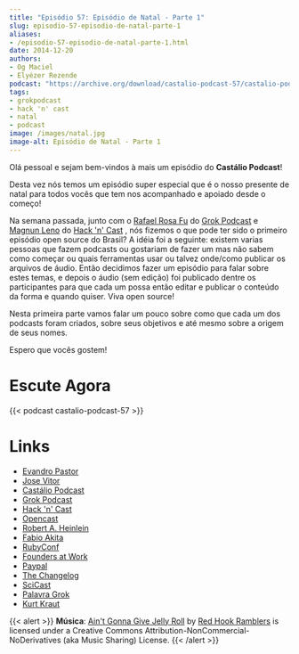 ```yaml
---
title: "Episódio 57: Episódio de Natal - Parte 1"
slug: episodio-57-episodio-de-natal-parte-1
aliases:
- /episodio-57-episodio-de-natal-parte-1.html
date: 2014-12-20
authors:
- Og Maciel
- Elyézer Rezende
podcast: "https://archive.org/download/castalio-podcast-57/castalio-podcast-57.mp3"
tags:
- grokpodcast
- hack 'n' cast
- natal
- podcast
image: /images/natal.jpg
image-alt: Episódio de Natal - Parte 1
---
```


Olá pessoal e sejam bem-vindos à mais um episódio do **Castálio
Podcast**!

Desta vez nós temos um episódio super especial que é o nosso presente de
natal para todos vocês que tem nos acompanhado e apoiado desde o começo!

Na semana passada, junto com o [Rafael Rosa
Fu](https://twitter.com/rafaelrosafu) do [Grok Podcast](http://grokpodcast.com)
e [Magnun Leno](https://twitter.com/mind_bend) do [Hack \'n\'
Cast](http://mindbending.org/pt/category/hack-n-cast) , nós fizemos o que pode
ter sido o primeiro episódio open source do Brasil? A idéia foi
a seguinte: existem varias pessoas que fazem podcasts ou gostariam de
fazer um mas não sabem como começar ou quais ferramentas usar ou talvez
onde/como publicar os arquivos de áudio. Então decidimos fazer um
episódio para falar sobre estes temas, e depois o áudio (sem edição) foi
publicado dentre os participantes para que cada um possa então editar e
publicar o conteúdo da forma e quando quiser. Viva open source!

<div class="clearfix"></div>

Nesta primeira parte vamos falar um pouco sobre como que cada um dos
podcasts foram criados, sobre seus objetivos e até mesmo sobre a origem
de seus nomes.

Espero que vocês gostem!

# Escute Agora

{{< podcast castalio-podcast-57 >}}

# Links

- [Evandro Pastor](https://twitter.com/evandropastor)
- [Jose Vitor](https://twitter.com/josevitor)
- [Castálio Podcast](http://castalio.info)
- [Grok Podcast](http://grokpodcast.com)
- [Hack \'n\' Cast](http://mindbending.org/pt/category/hack-n-cast)
- [Opencast](http://tecnologiaaberta.com.br)
- [Robert A. Heinlein](http://pt.wikipedia.org/wiki/Robert_A._Heinlein)
- [Fabio Akita](https://twitter.com/AkitaOnRails)
- [RubyConf](http://www.rubyconf.org/)
- [Founders at Work](https://www.goodreads.com/book/show/98233.Founders_at_Work)
- [Paypal](https://www.paypal.com/)
- [The Changelog](http://thechangelog.com)
- [SciCast](http://scicast.com.br/)
- [Palavra Grok](http://pt.wikipedia.org/wiki/Grokar)
- [Kurt Kraut](https://twitter.com/kurtkraut)

{{< alert >}}
**Música**: [Ain\'t Gonna Give Jelly
Roll](http://freemusicarchive.org/music/Red_Hook_Ramblers/Live__WFMU_on_Antique_Phonograph_Music_Program_with_MAC_Feb_8_2011/Red_Hook_Ramblers_-_12_-_Aint_Gonna_Give_Jelly_Roll)
by [Red Hook Ramblers](http://www.redhookramblers.com/) is licensed under a
Creative Commons Attribution-NonCommercial-NoDerivatives (aka Music Sharing)
License.
{{< /alert >}}
